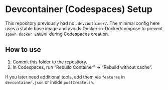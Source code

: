 # Devcontainer (Codespaces) Setup

This repository previously had no `.devcontainer/`. The minimal config here uses a stable base image
and avoids Docker-in-Docker/compose to prevent `spawn docker ENOENT` during Codespaces creation.

## How to use
1. Commit this folder to the repository.
2. In Codespaces, run “Rebuild Container” → “Rebuild without cache”.

If you later need additional tools, add them via `features` in `devcontainer.json` or inside `postCreate.sh`.
